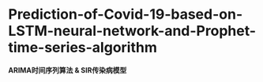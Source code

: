 # Prediction-of-Covid-19-based-on-LSTM-neural-network-and-Prophet-time-series-algorithm
**ARIMA时间序列算法 & SIR传染病模型**
